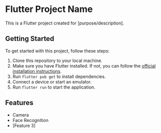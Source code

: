 # Flutter Project Name

This is a Flutter project created for [purpose/description].

## Getting Started

To get started with this project, follow these steps:

1. Clone this repository to your local machine.
2. Make sure you have Flutter installed. If not, you can follow the [official installation instructions](https://flutter.dev/docs/get-started/install).
3. Run `flutter pub get` to install dependencies.
4. Connect a device or start an emulator.
5. Run `flutter run` to start the application.

## Features

- Camera
- Face Recognition
- [Feature 3]
